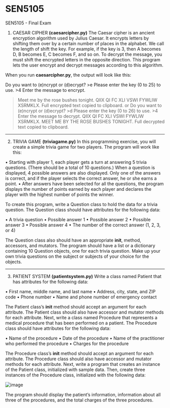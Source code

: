 # SEN5105
SEN5105 - Final Exam

1. CAESAR CIPHER **(caesarcipher.py)**
The Caesar cipher is an ancient encryption algorithm used by Julius Caesar. It encrypts letters by shifting them over by a certain number of places in the alphabet. We call the length of shift the key. For example, if the key is 3, then A becomes D, B becomes E, C becomes F, and so on. To decrypt the message, you must shift the encrypted letters in the opposite direction. This program lets the user encrypt and decrypt messages according to this algorithm.

When you run **caesarcipher.py**, the output will look like this:


Do you want to (e)ncrypt or (d)ecrypt? >e
Please enter the key (0 to 25) to use. >4
Enter the message to encrypt.
> Meet me by the rose bushes tonight. QIIX QI FC XLI VSWI FYWLIW XSRMKLX.
Full encrypted text copied to clipboard.
or
Do you want to (e)ncrypt or (d)ecrypt? >d
Please enter the key (0 to 26) to use. >4
Enter the message to decrypt.
> QIIX QI FC XLI VSWI FYWLIW XSRMKLX. MEET ME BY THE ROSE BUSHES TONIGHT.
Full decrypted text copied to clipboard.

---------------

2. TRIVIA GAME **(triviagame.py)**
In this programming exercise, you will create a simple trivia game for two players. The program will work like this:

• Starting with player 1, each player gets a turn at answering 5 trivia questions. (There should be a total of 10 questions.) When a question is displayed, 4 possible answers are also displayed. Only one of the answers is correct, and if the player selects the correct answer, he or she earns a point.
• After answers have been selected for all the questions, the program displays the number of points earned by each player and declares the player with the highest number of points the winner.

To create this program, write a Question class to hold the data for a trivia question. The Question class should have attributes for the following data:

• A trivia question
• Possible answer 1
• Possible answer 2
• Possible answer 3
• Possible answer 4
• The number of the correct answer (1, 2, 3, or 4)

The Question class also should have an appropriate __init__, method, accessors, and mutators.
The program should have a list or a dictionary containing 10 Question objects, one for each trivia question. Make up your own trivia questions on the subject or subjects of your choice for the objects.

---------------

3. PATIENT SYSTEM **(patientsystem.py)**
Write a class named Patient that has attributes for the following data:

• First name, middle name, and last name
• Address, city, state, and ZIP code
• Phone number
• Name and phone number of emergency contact

The Patient class’s __init__ method should accept an argument for each attribute. The Patient class should also have accessor and mutator methods for each attribute. Next, write a class named Procedure that represents a medical procedure that has been performed on a patient. The Procedure class should have attributes for the following data:

• Name of the procedure
• Date of the procedure
• Name of the practitioner who performed the procedure 
• Charges for the procedure

The Procedure class’s __init__ method should accept an argument for each attribute. The Procedure class should also have accessor and mutator methods for each attribute. Next, write a program that creates an instance of the Patient class, initialized with sample data. Then, create three instances of the Procedure class, initialized with the following data:

![image](https://github.com/Kbgezmisoglu/SEN5105/assets/97810764/a7366cf4-b4f8-4a92-8b2a-99b8c4a10cca)

The program should display the patient’s information, information about all three of the procedures, and the total charges of the three procedures.
